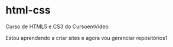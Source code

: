 # html-css
 Curso de HTML5 e CS3 do CursoemVideo

 Estou aprendendo a criar sites e agora vou gerenciar repositórios1